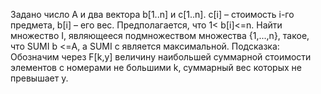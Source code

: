 Задано число А и два вектора b[1..n] и c[1..n]. c[i] – стоимость i-го предмета, b[i] – его вес. Предполагается, что 1< b[i]<=n. Найти множество I, являющееся подмножеством множества {1,...,n}, такое, что SUMI b <=А, a SUMI c является максимальной. Подсказка: Обозначим через F[k,y] величину наибольшей суммарной стоимости элементов с номерами не большими k, суммарный вес которых не превышает y.
